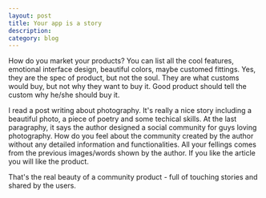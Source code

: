 ```yaml
---
layout: post
title: Your app is a story
description: 
category: blog
---
```



How do you market your products? You can list all the cool features, emotional interface design, beautiful colors, maybe customed fittings. Yes, they are the spec of product, but not the soul. They are what customs would buy, but not why they want to buy it. Good product should tell the custom why he/she should buy it.

I read a post writing about photography. It's really a nice story including a beautiful photo, a  piece of poetry and some techical skills. At the last paragraphy, it says the author designed a social community for guys loving photography. How do you feel about the community created by the author without any detailed information and functionalities. All your fellings comes from the previous images/words shown by the author. If you like the article you will like the product.

That's the real beauty of a community product - full of touching stories and shared by the users.


